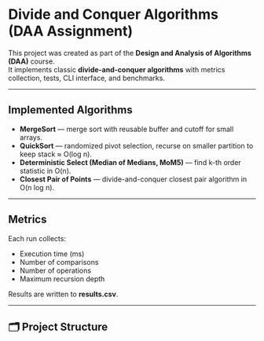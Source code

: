 # Divide and Conquer Algorithms (DAA Assignment)

This project was created as part of the **Design and Analysis of Algorithms (DAA)** course.  
It implements classic **divide-and-conquer algorithms** with metrics collection, tests, CLI interface, and benchmarks.

---

## Implemented Algorithms
- **MergeSort** — merge sort with reusable buffer and cutoff for small arrays.
- **QuickSort** — randomized pivot selection, recurse on smaller partition to keep stack ≈ O(log n).
- **Deterministic Select (Median of Medians, MoM5)** — find k-th order statistic in O(n).
- **Closest Pair of Points** — divide-and-conquer closest pair algorithm in O(n log n).

---

##  Metrics
Each run collects:
- Execution time (ms)
- Number of comparisons
- Number of operations
- Maximum recursion depth

Results are written to **results.csv**.

---

## 🗂 Project Structure
